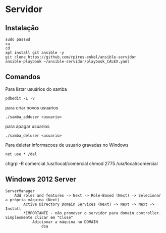 # Servidor

## Instalação ##
```
sudo passwd
su
cd
apt install git ansible -y
git clone https://github.com/rpires-enkel/ansible-servidor
ansible-playbook ~/ansible-servidor/playbook_CALEX.yaml
```

## Comandos ##
Para listar usuários do samba
```
pdbedit -L -v
```
para criar novos usuarios
```
./samba_adduser <usuario>
```
para apagar usuarios
```
./samba_deluser <usuario>
```
Para deletar informacoes de usuario gravadas no Windows
```
net use * /del
```
chgrp -R comercial /usr/local/comercial
chmod 2775 /usr/local/comercial

## Windows 2012 Server ##
```
ServerManager
	Add roles and features -> Next -> Role-Based (Next) -> Selecionar a própria máquina (Next)
		Active Directory Domain Services (Next) -> Next -> Next -> Install
		*IMPORTANTE - não promover o servidor para domain controller. Simplesmente clicar em "Close"
			Adicionar a máquina no DOMAIN
				dsa
```
